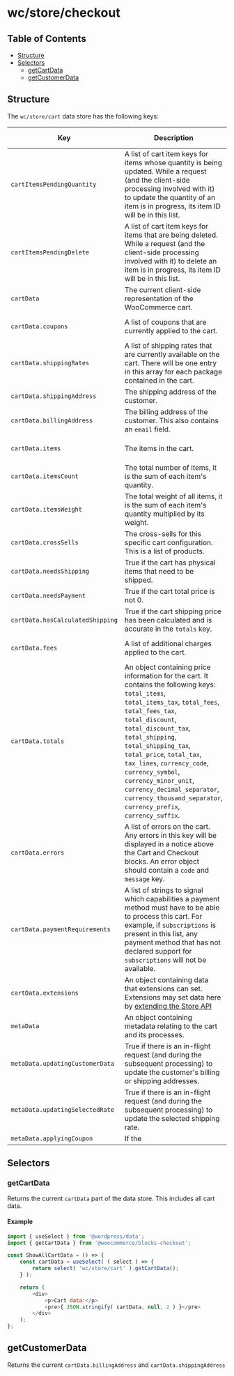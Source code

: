 # wc/store/checkout

## Table of Contents

-   [Structure](#structure)
-   [Selectors](#selectors)
    -   [getCartData](#getcartdata)
    -   [getCustomerData](#getcustomerdata)

## Structure

The `wc/store/cart` data store has the following keys:


| Key                              | Description                                                                                                                                                                                                                                                                                                                                                                                                                                   | Default Value     |
|----------------------------------|-----------------------------------------------------------------------------------------------------------------------------------------------------------------------------------------------------------------------------------------------------------------------------------------------------------------------------------------------------------------------------------------------------------------------------------------------|-------------------|
| `cartItemsPendingQuantity`       | A list of cart item keys for items whose quantity is being updated. While a request (and the client-side processing involved with it) to update the quantity of an item is in progress, its item ID will be in this list.                                                                                                                                                                                                                     | Empty array: `[]` |
| `cartItemsPendingDelete`         | A list of cart item keys for items that are being deleted. While a request (and the client-side processing involved with it) to delete an item is in progress, its item ID will be in this list.                                                                                                                                                                                                                                              | Empty array: `[]` |
| `cartData`                       | The current client-side representation of the WooCommerce cart.                                                                                                                                                                                                                                                                                                                                                                               | `object`          |
| `cartData.coupons`               | A list of coupons that are currently applied to the cart.                                                                                                                                                                                                                                                                                                                                                                                     | Empty array: `[]` |
| `cartData.shippingRates`         | A list of shipping rates that are currently available on the cart. There will be one entry in this array for each package contained in the cart.                                                                                                                                                                                                                                                                                              | `object`          |
| `cartData.shippingAddress`       | The shipping address of the customer.                                                                                                                                                                                                                                                                                                                                                                                                         | `object`          |
| `cartData.billingAddress`        | The billing address of the customer. This also contains an `email` field.                                                                                                                                                                                                                                                                                                                                                                     | `object`          |
| `cartData.items`                 | The items in the cart.                                                                                                                                                                                                                                                                                                                                                                                                                        | Empty array: `[]` |
| `cartData.itemsCount`            | The total number of items, it is the sum of each item's quantity.                                                                                                                                                                                                                                                                                                                                                                             | `0`               |
| `cartData.itemsWeight`           | The total weight of all items, it is the sum of each item's quantity multiplied by its weight.                                                                                                                                                                                                                                                                                                                                                | `0`               |
| `cartData.crossSells`            | The cross-sells for this specific cart configuration. This is a list of products.                                                                                                                                                                                                                                                                                                                                                             | Empty array: `[]` |
| `cartData.needsShipping`         | True if the cart has physical items that need to be shipped.                                                                                                                                                                                                                                                                                                                                                                                  | `true`            |
| `cartData.needsPayment`          | True if the cart total price is not 0.                                                                                                                                                                                                                                                                                                                                                                                                        | `false`           |
| `cartData.hasCalculatedShipping` | True if the cart shipping price has been calculated and is accurate in the `totals` key.                                                                                                                                                                                                                                                                                                                                                      | `true`            |
| `cartData.fees`                  | A list of additional charges applied to the cart.                                                                                                                                                                                                                                                                                                                                                                                             | Empty array: `[]` |
| `cartData.totals`                | An object containing price information for the cart. It contains the following keys: `total_items`, `total_items_tax`, `total_fees`, `total_fees_tax`, `total_discount`, `total_discount_tax`, `total_shipping`, `total_shipping_tax`, `total_price`, `total_tax`, `tax_lines`, `currency_code`, `currency_symbol`, `currency_minor_unit`, `currency_decimal_separator`, `currency_thousand_separator`, `currency_prefix`, `currency_suffix`. | `object`          |
| `cartData.errors`                | A list of errors on the cart. Any errors in this key will be displayed in a notice above the Cart and Checkout blocks. An error object should contain a `code` and `message` key.                                                                                                                                                                                                                                                             | Empty array: `[]` |
| `cartData.paymentRequirements`   | A list of strings to signal which capabilities a payment method must have to be able to process this cart. For example, if `subscriptions` is present in this list, any payment method that has not declared support for `subscriptions` will not be available.                                                                                                                                                                               | Empty array: `[]` |
| `cartData.extensions`            | An object containing data that extensions can set. Extensions may set data here by [extending the Store API](../rest-api/extend-rest-api-add-data.md#basic-usage)                                                                                                                                                                                                                                                                             | `object`          |
| `metaData`                       | An object containing metadata relating to the cart and its processes.                                                                                                                                                                                                                                                                                                                                                                         | `object`          |
| `metaData.updatingCustomerData`  | True if there is an in-flight request (and during the subsequent processing) to update the customer's billing or shipping addresses.                                                                                                                                                                                                                                                                                                          | `false`           |
| `metaData.updatingSelectedRate`  | True if there is an in-flight request (and during the subsequent processing) to update the selected shipping rate.                                                                                                                                                                                                                                                                                                                            | `false`           |
| `metaData.applyingCoupon`        | If the                                                                                                                                                                                                                                                                                                                                                                                                                                        | `false`           |







## Selectors

### getCartData

Returns the current `cartData` part of the data store. This includes all cart data.

#### Example

```js
import { useSelect } from '@wordpress/data';
import { getCartData } from '@woocommerce/blocks-checkout';

const ShowAllCartData = () => {
    const cartData = useSelect( ( select ) => {
        return select( 'wc/store/cart' ).getCartData();
    } );

    return (
        <div>
            <p>Cart data:</p>
            <pre>{ JSON.stringify( cartData, null, 2 ) }</pre>
        </div>
    );
};
```

## getCustomerData

Returns the current `cartData.billingAddress` and `cartData.shippingAddress`
